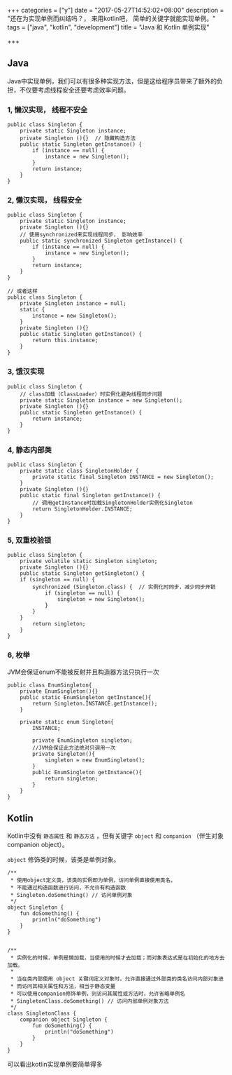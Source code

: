 +++
categories = ["y"]
date = "2017-05-27T14:52:02+08:00"
description = "还在为实现单例而纠结吗？， 来用kotlin吧， 简单的关键字就能实现单例。"
tags = ["java", "kotlin", "development"]
title = "Java 和 Kotlin 单例实现"

+++

## Java

Java中实现单例，我们可以有很多种实现方法，但是这给程序员带来了额外的负担，不仅要考虑线程安全还要考虑效率问题。

### 1, 懒汉实现， 线程不安全

```
public class Singleton {  
    private static Singleton instance;  
    private Singleton (){}  // 隐藏构造方法
    public static Singleton getInstance() {  
        if (instance == null) {  
            instance = new Singleton();  
        }  
        return instance;  
    }  
}  
```

### 2, 懒汉实现， 线程安全

```
public class Singleton {  
    private static Singleton instance;  
    private Singleton (){}  
    // 使用synchronized来实现线程同步， 影响效率
    public static synchronized Singleton getInstance() {  
        if (instance == null) {  
            instance = new Singleton();  
        }  
        return instance;  
    }  
} 

// 或者这样
public class Singleton {  
    private Singleton instance = null;  
    static {  
        instance = new Singleton();  
    }  
    private Singleton (){}  
    public static Singleton getInstance() {  
        return this.instance;  
    }  
}  
```

### 3, 饿汉实现

```
public class Singleton { 
    // class加载（ClassLoader）时实例化避免线程同步问题 
    private static Singleton instance = new Singleton(); 
    private Singleton (){}  
    public static Singleton getInstance() {  
        return instance;  
    }  
}  
```

### 4, 静态内部类

```
public class Singleton {  
    private static class SingletonHolder {  
        private static final Singleton INSTANCE = new Singleton();  
    }  
    private Singleton (){}  
    public static final Singleton getInstance() {  
        // 调用getInstance时加载SingletonHolder实例化Singleton
        return SingletonHolder.INSTANCE;  
    }  
}  
```

### 5, 双重校验锁

```
public class Singleton {  
    private volatile static Singleton singleton;  
    private Singleton (){}  
    public static Singleton getSingleton() {  
    if (singleton == null) {  
        synchronized (Singleton.class) {  // 实例化时同步，减少同步开销
            if (singleton == null) {  
                singleton = new Singleton();  
            }  
        }  
    }  
        return singleton;  
    }  
}
```

### 6, 枚举

JVM会保证enum不能被反射并且构造器方法只执行一次

```
public class EnumSingleton{
    private EnumSingleton(){}
    public static EnumSingleton getInstance(){
        return Singleton.INSTANCE.getInstance();
    }
    
    private static enum Singleton{
        INSTANCE;
        
        private EnumSingleton singleton;
        //JVM会保证此方法绝对只调用一次
        private Singleton(){
            singleton = new EnumSingleton();
        }
        public EnumSingleton getInstance(){
            return singleton;
        }
    }
}
```

## Kotlin

Kotlin中没有 `静态属性` 和 `静态方法` ，但有关键字 `object` 和 `companion` （伴生对象 companion object）。

`object` 修饰类的时候，该类是单例对象。

```
/**
 * 使用object定义类，该类的实例即为单例，访问单例直接使用类名，
 * 不能通过构造函数进行访问，不允许有构造函数
 * Singleton.doSomething() // 访问单例对象
 */
object Singleton {
    fun doSomething() {
        println("doSomething")
    }
}


/**
 * 实例化的时候，单例是懒加载，当使用的时候才去加载；而对象表达式是在初始化的地方去加载。
 *
 * 当在类内部使用 object 关键词定义对象时，允许直接通过外部类的类名访问内部对象进
 * 而访问其相关属性和方法，相当于静态变量
 * 可以使用companion修饰单例，则访问其属性或方法时，允许省略单例名
 * SingletonClass.doSomething() // 访问内部单例对象方法
 */
class SingletonClass {
    companion object Singleton {
        fun doSomething() {
            println("doSomething")
        }
    }
}
```

可以看出kotlin实现单例要简单得多